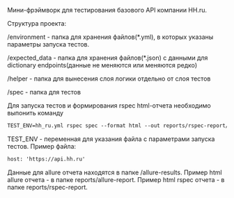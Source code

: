 Мини-фрэймворк для тестирования базового API компании HH.ru.

Структура проекта:

/environment - папка для хранения файлов(*.yml), в которых указаны параметры запуска тестов.

/expected_data - папка для хранения файлов(*.json) с данными для dictionary endpoints(данные не меняются или меняются редко)

/helper - папка для вынесения слоя логики отдельно от слоя тестов

/spec - папка для тестов

Для запуска тестов и формирования rspec html-отчета необходимо выпонить команду


```html
TEST_ENV=hh_ru.yml rspec spec --format html --out reports/rspec-report/rspec_results.html

```
TEST_ENV - переменная для указания файла с параметрами запуска тестов. Пример файла:

```html
host: 'https://api.hh.ru'
```

Данные для allure отчета находятся в папке /allure-results. 
Пример html allure отчета - в папке reports/allure-report. 
Пример html rspec отчета - в папке reports/rspec-report. 

